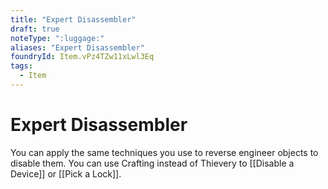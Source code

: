 ```yaml
---
title: "Expert Disassembler"
draft: true
noteType: ":luggage:"
aliases: "Expert Disassembler"
foundryId: Item.vPz4TZw11xLwl3Eq
tags:
  - Item
---
```


# Expert Disassembler

You can apply the same techniques you use to reverse engineer objects to disable them. You can use Crafting instead of Thievery to [[Disable a Device]] or [[Pick a Lock]].
